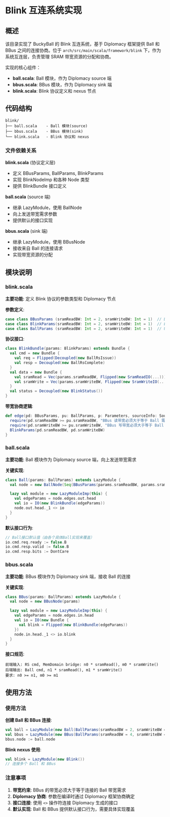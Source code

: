 # Blink 互连系统实现

## 概述

该目录实现了 BuckyBall 的 Blink 互连系统，基于 Diplomacy 框架提供 Ball 和 BBus 之间的连接协商。位于 `arch/src/main/scala/framework/blink` 下，作为系统互连层，负责管理 SRAM 带宽资源的分配和协商。

实现的核心组件：
- **ball.scala**: Ball 模块，作为 Diplomacy source 端
- **bbus.scala**: BBus 模块，作为 Diplomacy sink 端
- **blink.scala**: Blink 协议定义和 nexus 节点

## 代码结构

```
blink/
├── ball.scala    - Ball 模块(source)
├── bbus.scala    - BBus 模块(sink)
└── blink.scala   - Blink 协议和 nexus
```

### 文件依赖关系

**blink.scala** (协议定义层)
- 定义 BBusParams, BallParams, BlinkParams
- 实现 BlinkNodeImp 和各种 Node 类型
- 提供 BlinkBundle 接口定义

**ball.scala** (source 端)
- 继承 LazyModule，使用 BallNode
- 向上发送带宽需求参数
- 提供默认的接口实现

**bbus.scala** (sink 端)
- 继承 LazyModule，使用 BBusNode
- 接收来自 Ball 的连接请求
- 实现带宽资源的分配

## 模块说明

### blink.scala

**主要功能**: 定义 Blink 协议的参数类型和 Diplomacy 节点

**参数定义**:
```scala
case class BBusParams (sramReadBW: Int = 2, sramWriteBW: Int = 1)  // DownParam
case class BlinkParams(sramReadBW: Int = 2, sramWriteBW: Int = 1)  // EdgeParam
case class BallParams (sramReadBW: Int = 2, sramWriteBW: Int = 1)  // UpParam
```

**协议接口**:
```scala
class BlinkBundle(params: BlinkParams) extends Bundle {
  val cmd = new Bundle {
    val req = Flipped(Decoupled(new BallRsIssue))
    val resp = Decoupled(new BallRsComplete)
  }
  val data = new Bundle {
    val sramRead = Vec(params.sramReadBW, Flipped(new SramReadIO(...)))
    val sramWrite = Vec(params.sramWriteBW, Flipped(new SramWriteIO(...)))
  }
  val status = Decoupled(new BlinkStatus())
}
```

**带宽协商逻辑**:
```scala
def edge(pd: BBusParams, pu: BallParams, p: Parameters, sourceInfo: SourceInfo) = {
  require(pd.sramReadBW >= pu.sramReadBW, "BBus 读带宽必须大于等于 Ball 需求")
  require(pd.sramWriteBW >= pu.sramWriteBW, "BBus 写带宽必须大于等于 Ball 需求")
  BlinkParams(pd.sramReadBW, pd.sramWriteBW)
}
```

### ball.scala

**主要功能**: Ball 模块作为 Diplomacy source 端，向上发送带宽需求

**关键实现**:
```scala
class Ball(params: BallParams) extends LazyModule {
  val node = new BallNode(Seq(BBusParams(params.sramReadBW, params.sramWriteBW)))

  lazy val module = new LazyModuleImp(this) {
    val edgeParams = node.edges.out.head
    val io = IO(new BlinkBundle(edgeParams))
    node.out.head._1 <> io
  }
}
```

**默认接口行为**:
```scala
// Ball接口默认值（由各个具体Ball实现来覆盖）
io.cmd.req.ready := false.B
io.cmd.resp.valid := false.B
io.cmd.resp.bits := DontCare
```

### bbus.scala

**主要功能**: BBus 模块作为 Diplomacy sink 端，接收 Ball 的连接

**关键实现**:
```scala
class BBus(params: BallParams) extends LazyModule {
  val node = new BBusNode(params)

  lazy val module = new LazyModuleImp(this) {
    val edgeParams = node.edges.in.head
    val io = IO(new Bundle {
      val blink = Flipped(new BlinkBundle(edgeParams))
    })
    node.in.head._1 <> io.blink
  }
}
```

**接口规范**:
```
前端输入: RS cmd, MemDomain bridge: n0 * sramRead(), m0 * sramWrite()
后端输出: Ball cmd, n1 * sramRead(), m1 * sramWrite()
要求: n0 >= n1, m0 >= m1
```

## 使用方法

### 使用方法

**创建 Ball 和 BBus 连接**:
```scala
val ball = LazyModule(new Ball(BallParams(sramReadBW = 2, sramWriteBW = 1)))
val bbus = LazyModule(new BBus(BallParams(sramReadBW = 4, sramWriteBW = 2)))
bbus.node := ball.node
```

**Blink nexus 使用**:
```scala
val blink = LazyModule(new Blink())
// 连接多个 Ball 和 BBus
```

### 注意事项

1. **带宽约束**: BBus 的带宽必须大于等于连接的 Ball 带宽需求
2. **Diplomacy 协商**: 参数在编译时通过 Diplomacy 框架协商确定
3. **接口连接**: 使用 `<>` 操作符连接 Diplomacy 生成的接口
4. **默认实现**: Ball 和 BBus 提供默认接口行为，需要具体实现覆盖
